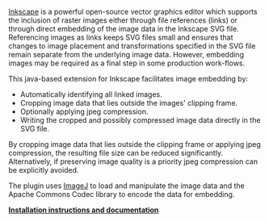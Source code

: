 [Inkscape](http://inkscape.org/) is a powerful open-source
vector graphics editor which supports the inclusion of
raster images either through file references (links)
or through direct embedding of the image data in the 
Inkscape SVG file. Referencing images as links keeps SVG files
small and ensures that changes to image placement and 
transformations specified in the SVG file remain separate 
from the underlying image data. However, embedding images 
may be required as a final step in some production work-flows. 

This java-based extension for Inkscape facilitates 
image embedding by: 

-    Automatically identifying all linked images.
-    Cropping image data that lies outside the images'
     clipping frame.
-    Optionally applying jpeg compression.
-    Writing the cropped and possibly compressed image
     data directly in the SVG file.

By cropping image data that lies outside the clipping frame
or applying jpeg compression,
the resulting file size can be reduced significantly.
Alternatively, if preserving image quality is a priority 
jpeg compression can be explicitly avoided.

The plugin uses [ImageJ](http://rsbweb.nih.gov/ij/)
to load and manipulate the image data and
the Apache Commons Codec library to encode
the data for embedding.

**[Installation instructions and documentation](http://cellbio.emory.edu/bnanes/svg-embed-and-crop/)**
